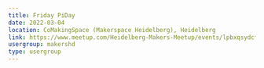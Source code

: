 ```yaml
---
title: Friday PiDay
date: 2022-03-04
location: CoMakingSpace (Makerspace Heidelberg), Heidelberg
link: https://www.meetup.com/Heidelberg-Makers-Meetup/events/lpbxqsydcfbgb/
usergroup: makershd
type: usergroup
---
```

